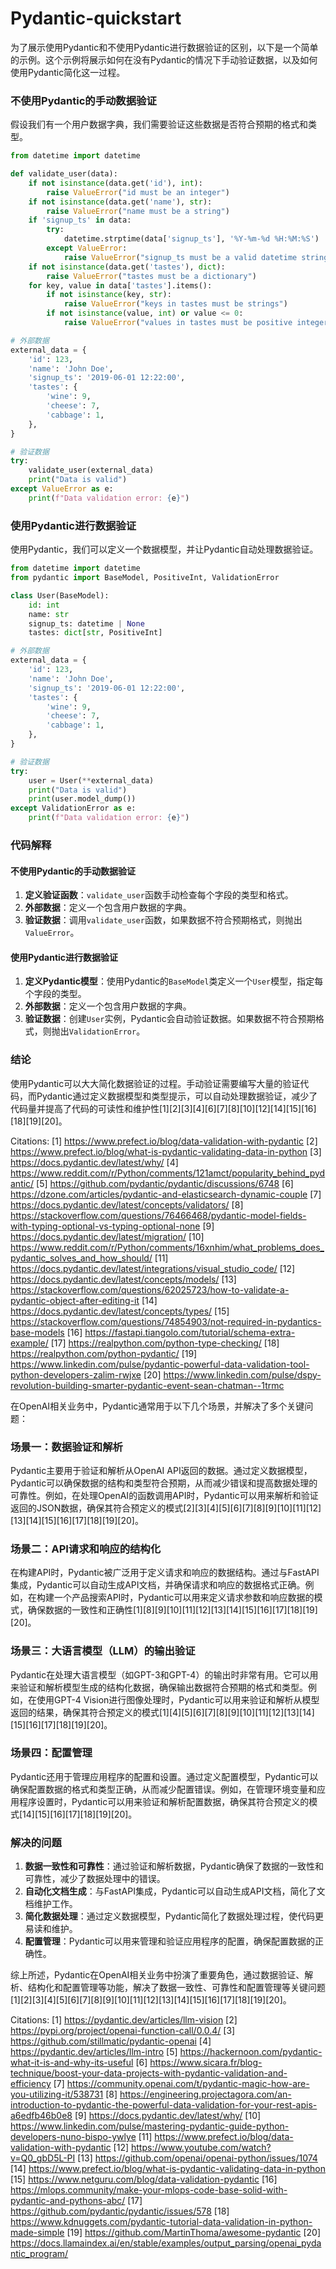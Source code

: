 # Pydantic-quickstart
为了展示使用Pydantic和不使用Pydantic进行数据验证的区别，以下是一个简单的示例。这个示例将展示如何在没有Pydantic的情况下手动验证数据，以及如何使用Pydantic简化这一过程。

### 不使用Pydantic的手动数据验证

假设我们有一个用户数据字典，我们需要验证这些数据是否符合预期的格式和类型。

```python
from datetime import datetime

def validate_user(data):
    if not isinstance(data.get('id'), int):
        raise ValueError("id must be an integer")
    if not isinstance(data.get('name'), str):
        raise ValueError("name must be a string")
    if 'signup_ts' in data:
        try:
            datetime.strptime(data['signup_ts'], '%Y-%m-%d %H:%M:%S')
        except ValueError:
            raise ValueError("signup_ts must be a valid datetime string")
    if not isinstance(data.get('tastes'), dict):
        raise ValueError("tastes must be a dictionary")
    for key, value in data['tastes'].items():
        if not isinstance(key, str):
            raise ValueError("keys in tastes must be strings")
        if not isinstance(value, int) or value <= 0:
            raise ValueError("values in tastes must be positive integers")

# 外部数据
external_data = {
    'id': 123,
    'name': 'John Doe',
    'signup_ts': '2019-06-01 12:22:00',
    'tastes': {
        'wine': 9,
        'cheese': 7,
        'cabbage': 1,
    },
}

# 验证数据
try:
    validate_user(external_data)
    print("Data is valid")
except ValueError as e:
    print(f"Data validation error: {e}")
```

### 使用Pydantic进行数据验证

使用Pydantic，我们可以定义一个数据模型，并让Pydantic自动处理数据验证。

```python
from datetime import datetime
from pydantic import BaseModel, PositiveInt, ValidationError

class User(BaseModel):
    id: int
    name: str
    signup_ts: datetime | None
    tastes: dict[str, PositiveInt]

# 外部数据
external_data = {
    'id': 123,
    'name': 'John Doe',
    'signup_ts': '2019-06-01 12:22:00',
    'tastes': {
        'wine': 9,
        'cheese': 7,
        'cabbage': 1,
    },
}

# 验证数据
try:
    user = User(**external_data)
    print("Data is valid")
    print(user.model_dump())
except ValidationError as e:
    print(f"Data validation error: {e}")
```

### 代码解释

#### 不使用Pydantic的手动数据验证

1. **定义验证函数**：`validate_user`函数手动检查每个字段的类型和格式。
2. **外部数据**：定义一个包含用户数据的字典。
3. **验证数据**：调用`validate_user`函数，如果数据不符合预期格式，则抛出`ValueError`。

#### 使用Pydantic进行数据验证

1. **定义Pydantic模型**：使用Pydantic的`BaseModel`类定义一个`User`模型，指定每个字段的类型。
2. **外部数据**：定义一个包含用户数据的字典。
3. **验证数据**：创建`User`实例，Pydantic会自动验证数据。如果数据不符合预期格式，则抛出`ValidationError`。

### 结论

使用Pydantic可以大大简化数据验证的过程。手动验证需要编写大量的验证代码，而Pydantic通过定义数据模型和类型提示，可以自动处理数据验证，减少了代码量并提高了代码的可读性和维护性[1][2][3][4][6][7][8][10][12][14][15][16][18][19][20]。

Citations:
[1] https://www.prefect.io/blog/data-validation-with-pydantic
[2] https://www.prefect.io/blog/what-is-pydantic-validating-data-in-python
[3] https://docs.pydantic.dev/latest/why/
[4] https://www.reddit.com/r/Python/comments/121amct/popularity_behind_pydantic/
[5] https://github.com/pydantic/pydantic/discussions/6748
[6] https://dzone.com/articles/pydantic-and-elasticsearch-dynamic-couple
[7] https://docs.pydantic.dev/latest/concepts/validators/
[8] https://stackoverflow.com/questions/76466468/pydantic-model-fields-with-typing-optional-vs-typing-optional-none
[9] https://docs.pydantic.dev/latest/migration/
[10] https://www.reddit.com/r/Python/comments/16xnhim/what_problems_does_pydantic_solves_and_how_should/
[11] https://docs.pydantic.dev/latest/integrations/visual_studio_code/
[12] https://docs.pydantic.dev/latest/concepts/models/
[13] https://stackoverflow.com/questions/62025723/how-to-validate-a-pydantic-object-after-editing-it
[14] https://docs.pydantic.dev/latest/concepts/types/
[15] https://stackoverflow.com/questions/74854903/not-required-in-pydantics-base-models
[16] https://fastapi.tiangolo.com/tutorial/schema-extra-example/
[17] https://realpython.com/python-type-checking/
[18] https://realpython.com/python-pydantic/
[19] https://www.linkedin.com/pulse/pydantic-powerful-data-validation-tool-python-developers-zalim-rwjxe
[20] https://www.linkedin.com/pulse/dspy-revolution-building-smarter-pydantic-event-sean-chatman--1trmc


在OpenAI相关业务中，Pydantic通常用于以下几个场景，并解决了多个关键问题：

### 场景一：数据验证和解析
Pydantic主要用于验证和解析从OpenAI API返回的数据。通过定义数据模型，Pydantic可以确保数据的结构和类型符合预期，从而减少错误和提高数据处理的可靠性。例如，在处理OpenAI的函数调用API时，Pydantic可以用来解析和验证返回的JSON数据，确保其符合预定义的模式[2][3][4][5][6][7][8][9][10][11][12][13][14][15][16][17][18][19][20]。

### 场景二：API请求和响应的结构化
在构建API时，Pydantic被广泛用于定义请求和响应的数据结构。通过与FastAPI集成，Pydantic可以自动生成API文档，并确保请求和响应的数据格式正确。例如，在构建一个产品搜索API时，Pydantic可以用来定义请求参数和响应数据的模式，确保数据的一致性和正确性[1][8][9][10][11][12][13][14][15][16][17][18][19][20]。

### 场景三：大语言模型（LLM）的输出验证
Pydantic在处理大语言模型（如GPT-3和GPT-4）的输出时非常有用。它可以用来验证和解析模型生成的结构化数据，确保输出数据符合预期的格式和类型。例如，在使用GPT-4 Vision进行图像处理时，Pydantic可以用来验证和解析从模型返回的结果，确保其符合预定义的模式[1][4][5][6][7][8][9][10][11][12][13][14][15][16][17][18][19][20]。

### 场景四：配置管理
Pydantic还用于管理应用程序的配置和设置。通过定义配置模型，Pydantic可以确保配置数据的格式和类型正确，从而减少配置错误。例如，在管理环境变量和应用程序设置时，Pydantic可以用来验证和解析配置数据，确保其符合预定义的模式[14][15][16][17][18][19][20]。

### 解决的问题
1. **数据一致性和可靠性**：通过验证和解析数据，Pydantic确保了数据的一致性和可靠性，减少了数据处理中的错误。
2. **自动化文档生成**：与FastAPI集成，Pydantic可以自动生成API文档，简化了文档维护工作。
3. **简化数据处理**：通过定义数据模型，Pydantic简化了数据处理过程，使代码更易读和维护。
4. **配置管理**：Pydantic可以用来管理和验证应用程序的配置，确保配置数据的正确性。

综上所述，Pydantic在OpenAI相关业务中扮演了重要角色，通过数据验证、解析、结构化和配置管理等功能，解决了数据一致性、可靠性和配置管理等关键问题[1][2][3][4][5][6][7][8][9][10][11][12][13][14][15][16][17][18][19][20]。

Citations:
[1] https://pydantic.dev/articles/llm-vision
[2] https://pypi.org/project/openai-function-call/0.0.4/
[3] https://github.com/stillmatic/pydantic-openai
[4] https://pydantic.dev/articles/llm-intro
[5] https://hackernoon.com/pydantic-what-it-is-and-why-its-useful
[6] https://www.sicara.fr/blog-technique/boost-your-data-projects-with-pydantic-validation-and-efficiency
[7] https://community.openai.com/t/pydantic-magic-how-are-you-utilizing-it/538731
[8] https://engineering.projectagora.com/an-introduction-to-pydantic-the-powerful-data-validation-for-your-rest-apis-a6edfb46b0e8
[9] https://docs.pydantic.dev/latest/why/
[10] https://www.linkedin.com/pulse/mastering-pydantic-guide-python-developers-nuno-bispo-ywlye
[11] https://www.prefect.io/blog/data-validation-with-pydantic
[12] https://www.youtube.com/watch?v=Q0_gbD5L-PI
[13] https://github.com/openai/openai-python/issues/1074
[14] https://www.prefect.io/blog/what-is-pydantic-validating-data-in-python
[15] https://www.netguru.com/blog/data-validation-pydantic
[16] https://mlops.community/make-your-mlops-code-base-solid-with-pydantic-and-pythons-abc/
[17] https://github.com/pydantic/pydantic/issues/578
[18] https://www.kdnuggets.com/pydantic-tutorial-data-validation-in-python-made-simple
[19] https://github.com/MartinThoma/awesome-pydantic
[20] https://docs.llamaindex.ai/en/stable/examples/output_parsing/openai_pydantic_program/